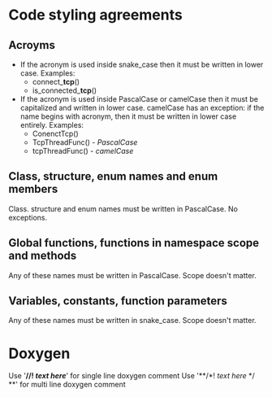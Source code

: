 # Code styling agreements

## Acroyms
* If the acronym is used inside snake\_case then it must be written in lower case. Examples:
    - connect\_**tcp**()
    - is\_connected\_**tcp**()
* If the acronym is used inside PascalCase or camelCase then it must be capitalized and written in lower case.
camelCase has an exception: if the name begins with acronym, then it must be written in lower case entirely.
Examples:
    - ConenctTcp()
    - TcpThreadFunc() *- PascalCase*
    - tcpThreadFunc() *- camelCase*

## Class, structure, enum names and enum members
Class. structure and enum names must be written in PascalCase. No exceptions.

## Global functions, functions in namespace scope and methods
Any of these names must be written in PascalCase. Scope doesn't matter.

## Variables, constants, function parameters
Any of these names must be written in snake\_case. Scope doesn't matter.

# Doxygen
Use '**//! *text here***' for single line doxygen comment
Use '**/\*! *text here* \*/ **' for multi line doxygen comment

